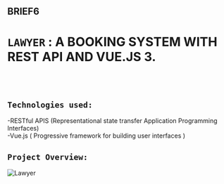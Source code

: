 ## BRIEF6
# ```LAWYER``` : A BOOKING SYSTEM WITH REST API AND VUE.JS 3.
<br>
<br>

## ``Technologies used:``  

-RESTful APIS (Representational state transfer Application Programming Interfaces) <br>
-Vue.js ( Progressive framework for building user interfaces )




## ``Project Overview:``
![Lawyer](https://user-images.githubusercontent.com/77494902/125268706-de5b5f00-e2ff-11eb-8091-5e6f1493910f.gif)
